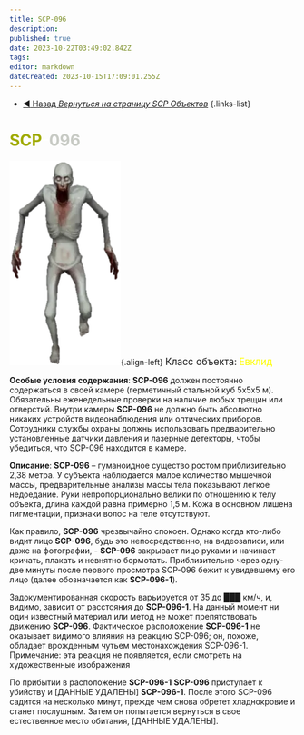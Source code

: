 ```yaml
---
title: SCP-096
description: 
published: true
date: 2023-10-22T03:49:02.842Z
tags: 
editor: markdown
dateCreated: 2023-10-15T17:09:01.255Z
---
```


- [:arrow_backward: Назад *Вернуться на страницу SCP Объектов*](/ru/game/scps)
{.links-list}
# <font color="#a0ab00">SCP</font><font color="white">-</font><font color="#c8cbc5">096</font>
![white_guy.png](/images/roles/white_guy.png){.align-left} <big>Класс объекта:</big> <font color="#fefe00"><big>Евклид</big></font>

**Особые условия содержания**: **SCP-096** должен постоянно содержаться в своей камере (герметичный стальной куб 5х5х5 м). Обязательны еженедельные проверки на наличие любых трещин или отверстий. Внутри камеры **SCP-096** не должно быть абсолютно никаких устройств видеонаблюдения или оптических приборов. Сотрудники службы охраны должны использовать предварительно установленные датчики давления и лазерные детекторы, чтобы убедиться, что SCP-096 находится в камере.

**Описание**: **SCP-096** – гуманоидное существо ростом приблизительно 2,38 метра. У субъекта наблюдается малое количество мышечной массы, предварительные анализы массы тела показывают легкое недоедание. Руки непропорционально велики по отношению к телу объекта, длина каждой равна примерно 1,5 м. Кожа в основном лишена пигментации, признаки волос на теле отсутствуют.

Как правило, **SCP-096** чрезвычайно спокоен. Однако когда кто-либо видит лицо **SCP-096**, будь это непосредственно, на видеозаписи, или даже на фотографии, - **SCP-096** закрывает лицо руками и начинает кричать, плакать и невнятно бормотать. Приблизительно через одну-две минуты после первого просмотра SCP-096 бежит к увидевшему его лицо (далее обозначается как **SCP-096-1**).

Задокументированная скорость варьируется от 35 до ███ км/ч, и, видимо, зависит от расстояния до **SCP-096-1**. На данный момент ни один известный материал или метод не может препятствовать движению **SCP-096**. Фактическое расположение **SCP-096-1** не оказывает видимого влияния на реакцию SCP-096; он, похоже, обладает врожденным чутьем местонахождения SCP-096-1. Примечание: эта реакция не появляется, если смотреть на художественные изображения

По прибытии в расположение **SCP-096-1** **SCP-096** приступает к убийству и [ДАННЫЕ УДАЛЕНЫ] **SCP-096-1**. После этого SCP-096 садится на несколько минут, прежде чем снова обретет хладнокровие и станет послушным. Затем он попытается вернуться в свое естественное место обитания, [ДАННЫЕ УДАЛЕНЫ].
